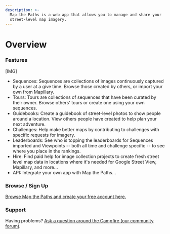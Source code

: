 ```yaml
---
description: >-
  Map the Paths is a web app that allows you to manage and share your
  street-level map imagery.
---
```


# Overview

### Features

\[IMG\]

* Sequences: Sequences are collections of images continuously captured by a user at a give time. Browse those created by others, or import your own from Mapillary.
* Tours: Tours are collections of sequences that have been curated by their owner. Browse others' tours or create one using your own sequences.
* Guidebooks: Create a guidebook of street-level photos to show people around a location. View others people have created to help plan your next adventure.
* Challenges: Help make better maps by contributing to challenges with specific requests for imagery.
* Leaderboards: See who is topping the leaderboards for Sequences imported and Viewpoints -- both all time and challenge specific -- to see where you place in the rankings.
* Hire: Find paid help for image collection projects to create fresh street level map data in locations where it's needed for Google Street View, Mapillary, and more...
* API: Integrate your own app with Map the Paths...

### Browse / Sign Up

[Browse Map the Paths and create your free account here.](https://mtp.trekview.org/)

### Support

Having problems? [Ask a question around the Campfire \(our community forum\)](https://campfire.trekview.org/c/support/8).


